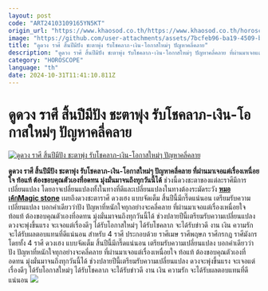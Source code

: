 ```yaml
---
layout: post
code: "ART24103109165YN5KT"
origin_url: "https://www.khaosod.co.th/https://www.khaosod.co.th/horoscope/news_9481592"
image: "https://github.com/user-attachments/assets/7bcfeb96-ba19-4509-b3f2-c0193143f69a"
title: "ดูดวง ราศี สิ้นปีมีปัง ชะตาพุ่ง รับโชคลาภ-เงิน-โอกาสใหม่ๆ ปัญหาคลี่คลาย"
description: "ดูดวง ราศี สิ้นปีมีปัง ชะตาพุ่ง รับโชคลาภ-เงิน-โอกาสใหม่ๆ ปัญหาคลี่คลาย ที่ผ่านมาเจอแต่เรื่องเหนื่อยใจ ท้อแท้ ต้องขอบคุณตัวเองที่อดทน"
category: "HOROSCOPE"
language: "th"
date: 2024-10-31T11:41:10.811Z
---
```


# ดูดวง ราศี สิ้นปีมีปัง ชะตาพุ่ง รับโชคลาภ-เงิน-โอกาสใหม่ๆ ปัญหาคลี่คลาย

[![ดูดวง ราศี สิ้นปีมีปัง ชะตาพุ่ง รับโชคลาภ-เงิน-โอกาสใหม่ๆ ปัญหาคลี่คลาย](https://www.khaosod.co.th/wpapp/uploads/2024/10/Horoscope-5.jpg "ดูดวง ราศี สิ้นปีมีปัง ชะตาพุ่ง รับโชคลาภ-เงิน-โอกาสใหม่ๆ ปัญหาคลี่คลาย")](https://www.khaosod.co.th/wpapp/uploads/2024/10/Horoscope-5.jpg)

**ดูดวง ราศี สิ้นปีมีปัง ชะตาพุ่ง รับโชคลาภ-เงิน-โอกาสใหม่ๆ ปัญหาคลี่คลาย ที่ผ่านมาเจอแต่เรื่องเหนื่อยใจ ท้อแท้ ต้องขอบคุณตัวเองที่อดทน มุ่งมั่นมาจนถึงทุกวันนี้ได้**
ช่วงนี้ดวงชะตาของแต่ละราศีมีการเปลี่ยนแปลง โดยอาจเปลี่ยนแปลงทั้งในทางที่ดีและเปลี่ยนแปลงในทางต้องระมัดระวัง
[**หมอเค้กMagic stone**](https://www.facebook.com/profile.php?id=100051797958603) เผยถึงดวงชะตาราศี ดวงเฮง แบบจัดเต็ม สิ้นปีนี้มีกรี๊ดแน่นอน เตรียมรับความเปลี่ยนแปลง บอกคำเดียวว่าปัง ปัญหาที่หนักใจทุกอย่างจะคลี่คลาย ที่ผ่านมาเจอแต่เรื่องเหนื่อยใจ ท้อแท้ ต้องขอบคุณตัวเองที่อดทน มุ่งมั่นมาจนถึงทุกวันนี้ได้ ช่วงปลายปีนี้เตรียมรับความเปลี่ยนแปลง ดวงจะพุ่งขึ้นแรง จะเจอแต่เรื่องดีๆ ได้รับโอกาสใหม่ๆ ได้รับโชคลาภ จะได้รับข่าวดี งาน เงิน ความรัก จะได้รับผลตอบแทนที่ดีแน่นอน
สำหรับ 4 ราศี ประกอบด้วย ราศีเมษ ราศีพฤษภ ราศีกรกฎ ราศีมังกร โดยทั้ง 4 ราศี ดวงเฮง แบบจัดเต็ม สิ้นปีนี้มีกรี๊ดแน่นอน เตรียมรับความเปลี่ยนแปลง บอกคำเดียวว่าปัง ปัญหาที่หนักใจทุกอย่างจะคลี่คลาย ที่ผ่านมาเจอแต่เรื่องเหนื่อยใจ ท้อแท้ ต้องขอบคุณตัวเองที่อดทน มุ่งมั่นมาจนถึงทุกวันนี้ได้
ช่วงปลายปีนี้เตรียมรับความเปลี่ยนแปลง ดวงจะพุ่งขึ้นแรง จะเจอแต่เรื่องดีๆ ได้รับโอกาสใหม่ๆ ได้รับโชคลาภ จะได้รับข่าวดี งาน เงิน ความรัก จะได้รับผลตอบแทนที่ดีแน่นอน
[![](https://www.khaosod.co.th/wpapp/uploads/2024/10/464676264_1093658268784938_3834348507195146093_n.jpg)](https://www.khaosod.co.th/wpapp/uploads/2024/10/464676264_1093658268784938_3834348507195146093_n.jpg)